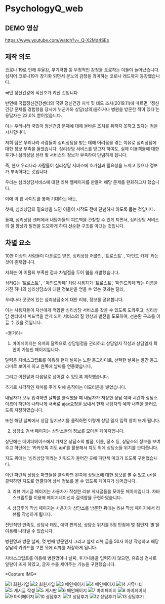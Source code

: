 # PsychologyQ_web



## DEMO 영상
https://www.youtube.com/watch?v=_Q-X2Md4SEo



## 제작 의도

 코로나 19로 인해 우울감, 무기력함 등 부정적인 감정을 토로하는 이들이 늘어났습니다. 심지어 코로나19가 장기화 되면서 분노의 감정을 의미하는 코로나 레드까지 등장했습니다.
 
국민 정신건강에 적신호가 켜진 것입니다. 
 
 반면에 국립정신건강센터의 국민 정신건강 지식 및 태도 조사(2019.11)에 따르면, ‘정신건강 문제를 경험했을 당시에 누군가와 상담(상의)을하거나 병원을 방문한 적이 있다’는 응답자는 22.0% 뿐이었습니다.
 
이는 우리나라 국민이 정신건강 문제에 대해 올바른 조치를 취하지 못하고 있다는 점을 시사합니다. 
    
 저희 팀은 우리나라 사람들이 심리상담을 받는 데에 어려움을 겪는 이유로 심리상담에 대한 정보 부족을 들었습니다. 심리상담 서비스를 받고자 하여도, 실제 이용객들에 대한 후기나 심리상담 센터 및 서비스의 정보가 부족하여 단념하게 됩니다.

즉, 현재 우리나라 사람들이 심리상담 서비스에 호기심과 필요성을 느끼고 있으나 정보가 부족하다는 것입니다.
 
우리는 심리상담서비스에 대한 리뷰 웹페이지를 만들어 해당 문제를 완화하고자 했습니다. 

이에 이 웹 사이트를 통해 기대하는 바는, 
 
 첫째, 심리상담의 필요성을 느낀 이들이 시작도 전에 단념하지 않도록 돕는 것입니다.
 
 둘째, 심리상담 센터에서 내담자들의 피드백을 관찰할 수 있게 되면서, 심리상담 서비스의 질 향상과 발전을 도모하게 하여 선순환 구조를 이끄는 것입니다.


## 차별 요소

 10만 이상의 사람들이 다운로드 받은, 심리상담 어플인,  ‘트로스트’ , ‘마인드 카페’ 라는 것이 존재합니다.
 
 저희는 이 어플의 부족한 점과 차별점을 두어 웹을 개발했습니다.
 
 심리Q는 ‘트로스트’ , ‘ 마인드카페’ 처럼 사용자가 ‘트로스트’, ‘마인드카페’라는 이름을 가진 하나의 심리상담소에 대한 정보만을 얻을 수 있는 것과는 달리,
 
 우리나라 곳곳에 있는 심리상담소에 대한 리뷰, 정보를 공유합니다. 
 
 이는 사용자들이 자신에게 적합한 심리상담 서비스를 찾을 수 있도록 도외주고, 심리상담 센터에서 피드백을 받게 되어 서비스의 질 향상과 발전을 도모하여, 선순환 구조를 이끌 수 있을 것입니다. 


=볼거리=
1. 마이페이지는 유저의 달력으로 상담일정을 관리하고 상담일지 작성과 상담일지 확인이 가능한 페이지입니다. 

달력은 자바스크립트를 이용해 현재 날짜는 노란 동그라미로, 선택한 날짜는 빨간 동그라미로 보이게 하고 왼쪽에 날짜를 연동했습니다, 

그리고 이전달과 다음달로 넘어갈 수 있도록 제작했습니다. 

추가로 시각적인 재미를 주기 위해 움직이는 이모티콘을 넣었습니다.

내담자가 모두 입력하면 날짜를 클릭했을 때 내담자가 저장한 상담 예약 시간과 상담소 이름이 하단에 나타나게 서버로 ajax요청을 보내서 현재 내담자의 예약 내역을 불러오도록 저장하였습니다. 

또한 해당 날짜에서 상담 일지쓰기를 클릭하면 이렇게 상담 일지 입력 창이 뜨게 됩니다.



2. 상담소 검색 페이지는 상담소들의 정보를 모아둔 페이지입니다. 

상단에는 데이터베이스에서 가져온 상담소의 별점, 이름, 장소 등, 상담소의 정보를 보여주고 하단에는 ‘카카오톡 지도 api’를 활용해서 지도 위에 상담소들 위치를 보여줍니다. 

지도 위에는 ‘심리상담’이라는 키워드가 들어간 곳에 파란색 마크가 뜨도록 구현했습니다. 

이런 파란색 상담소 마크들을 클릭하면 왼쪽에 상담소에 대한 정보를 볼 수 있고 url을 클릭하면 지도로 연결되어 상세 정보를 볼 수 있도록 페이지가 넘어갑니다. 


3. 리뷰 게시글 페이지는 사용자가 작성한 리뷰 게시글들을 모아둔 페이지입니다. 자바스크립트를 이용해 페이지네이션과 검색창을 구현하였습니다. 


4. 상담후기 작성 페이지는 사용자가 상담소를 방문한 뒤에는 리뷰 작성 페이지에서 리뷰를 작성하게 됩니다. 

전반적인 만족도, 상담사 태도, 예약 편의성, 상담소 위치를 5점 만점에 몇 점인지 ‘별’을 이용해 나타낼 수 있습니다. 

병원명과 방문 날짜, 몇 번째 방문인지 그리고 실제 리뷰 글을 50자 이상 작성하고 해당 상담의 키워드를 고른 뒤에 리뷰를 저장하게 됩니다.

자바스크립트를 이용해 병원명이나 날짜, 후기내용을 입력하지 않으면, 유효성 검사로 알람이 뜨게 하였고, 글자 수를 세어주는 기능을 구현했습니다.




=Capture IMG=

![1  회원가입](https://user-images.githubusercontent.com/88815795/177571443-76e9e56e-e7fa-4b2e-833f-84b800765f60.jpg)
![2  회원가입](https://user-images.githubusercontent.com/88815795/177571451-da7cd95a-a0e7-47a0-9c28-83f5a65f82e3.jpg)
![3  메인페이지](https://user-images.githubusercontent.com/88815795/177571457-4288f35c-c451-44b9-b160-1c65cc574f3b.jpg)
![4  메인페이지](https://user-images.githubusercontent.com/88815795/177571460-9c372aa1-d6f4-404d-b7fb-7bd623c1d264.jpg)
![14  커뮤니티](https://user-images.githubusercontent.com/88815795/177571494-a1646aab-8f9c-4242-ae38-e895eb8a3467.jpg)
![5  게시글 작성](https://user-images.githubusercontent.com/88815795/177571463-8ba57e6f-6e2a-47d9-91f1-9d4c75a9b549.jpg)
![5  게시판](https://user-images.githubusercontent.com/88815795/177571465-f2653009-f931-4eb7-b986-44c981bdc7ca.jpg)
![6 메인페이지](https://user-images.githubusercontent.com/88815795/177571470-3ed5e9c7-622d-4add-bd8c-2ee1d2c569d0.jpg)
![7  마이페이지](https://user-images.githubusercontent.com/88815795/177571474-7b59584d-4a49-48de-ae7c-a6e08774a75c.jpg)
![8  마이페이지](https://user-images.githubusercontent.com/88815795/177571475-74193662-c1ca-468d-8c20-cb60b58a62bf.jpg)
![9  마이페이지](https://user-images.githubusercontent.com/88815795/177571479-baaac3f4-541e-4290-abd6-2f37d6ab887c.jpg)
![10  상담후기](https://user-images.githubusercontent.com/88815795/177571485-7828d002-a658-4257-84ca-60d9d1a89d6b.jpg)
![11  상담후기](https://user-images.githubusercontent.com/88815795/177571486-cc1ab541-6b67-4b2f-b8b3-c0aa768427a4.jpg)
![12  상담후기](https://user-images.githubusercontent.com/88815795/177571487-a7cf096d-6940-47cf-b028-a2f7ac6731b3.jpg)
![13  상담후기](https://user-images.githubusercontent.com/88815795/177571493-2aba5ddc-7b2d-4244-86ae-3613610029ba.jpg)

